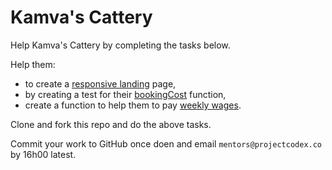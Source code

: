 # Kamva's Cattery

Help Kamva's Cattery by completing the tasks below.

Help them:

* to create a [responsive landing](./responsive_landing) page,
* by creating a test for their [bookingCost](./bookings_cost) function,
* create a function to help them to pay [weekly wages](./weekly_wages).


Clone and fork this repo and do the above tasks.

Commit your work to GitHub once doen and email `mentors@projectcodex.co` by 16h00 latest.
